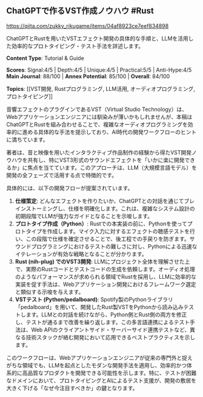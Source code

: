 ## ChatGPTで作るVST作成ノウハウ #Rust

https://qiita.com/zukky_rikugame/items/04af8923ce7eef834898

ChatGPTとRustを用いたVSTエフェクト開発の具体的な手順と、LLMを活用した効率的なプロトタイピング・テスト手法を詳述します。

**Content Type**: Tutorial & Guide

**Scores**: Signal:4/5 | Depth:4/5 | Unique:4/5 | Practical:5/5 | Anti-Hype:4/5
**Main Journal**: 88/100 | **Annex Potential**: 85/100 | **Overall**: 84/100

**Topics**: [[VST開発, Rustプログラミング, LLM活用, オーディオプログラミング, プロトタイピング]]

音響エフェクトのプラグインであるVST（Virtual Studio Technology）は、Webアプリケーションエンジニアには馴染みが薄いかもしれませんが、本稿はChatGPTとRustを組み合わせることで、複雑なオーディオプログラミングを効率的に進める具体的な手法を提示しており、AI時代の開発ワークフローのヒントに満ちています。

著者は、音と映像を用いたインタラクティブ作品制作の経験から得たVST開発ノウハウを共有し、特にVST3形式のサウンドエフェクトを「いかに楽に開発できるか」に焦点を当てています。このアプローチは、LLM（大規模言語モデル）を開発の全フェーズで活用する点で特徴的です。

具体的には、以下の開発フローが提案されています。
1.  **仕様策定**: どんなエフェクトを作りたいか、ChatGPTとの対話を通じてブレインストーミングし、仕様を明確化します。これは、複雑なシステム設計の初期段階でLLMが強力なガイドとなることを示唆します。
2.  **プロトタイプ作成（Python）**: Rustでの本実装の前に、Pythonを使ってプロトタイプを作成します。マイク入力に対するエフェクトの聴感テストを行い、この段階で仕様を確定させることで、後工程での手戻りを防ぎます。サウンドプログラミングにおけるテストの難しさに対し、Pythonによる迅速なイテレーションが有効な戦略となることが分かります。
3.  **Rust (nih-plug) でのVST3開発**: LLMにプロジェクト全体を理解させた上で、実際のRustコードとテストコードの生成を依頼します。オーディオ処理のようなパフォーマンスが求められる領域でRustを採用し、LLMに効率的な実装を促す手法は、Webアプリケーション開発におけるフレームワーク選定と類似する示唆を与えます。
4.  **VSTテスト (Python/pedalboard)**: Spotify製のPythonライブラリ「pedalboard」を用いて、開発したRust製VSTをPythonから読み込みテストします。LLMとの対話を続けながら、Python側とRust側の両方を修正し、テストが通るまで改善を繰り返します。この多言語連携によるテスト手法は、Web APIのクライアントサイド・サーバーサイド連携テストなど、異なる技術スタックが絡む開発において応用できるベストプラクティスを示します。

このワークフローは、Webアプリケーションエンジニアが従来の専門外と捉えがちな領域でも、LLMを起点としたモダンな開発手法を適用し、効率的かつ体系的に高品質なプロダクトを開発できる可能性を示します。特に、テストが困難なドメインにおいて、プロトタイピングとAIによるテスト支援が、開発の敷居を大きく下げる「なぜ今注目すべきか」の鍵となります。